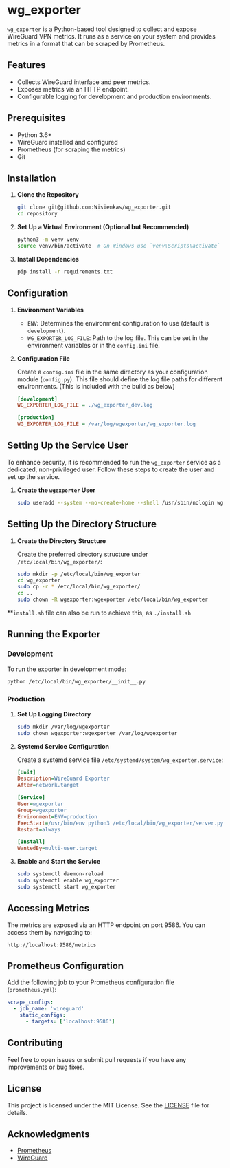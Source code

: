 # wg_exporter

`wg_exporter` is a Python-based tool designed to collect and expose WireGuard VPN metrics. It runs as a service on your system and provides metrics in a format that can be scraped by Prometheus.

## Features

- Collects WireGuard interface and peer metrics.
- Exposes metrics via an HTTP endpoint.
- Configurable logging for development and production environments.

## Prerequisites

- Python 3.6+
- WireGuard installed and configured
- Prometheus (for scraping the metrics)
- Git

## Installation

1. **Clone the Repository**

   ```bash
   git clone git@github.com:Wisienkas/wg_exporter.git
   cd repository
   ```

2. **Set Up a Virtual Environment (Optional but Recommended)**

   ```bash
   python3 -m venv venv
   source venv/bin/activate  # On Windows use `venv\Scripts\activate`
   ```

3. **Install Dependencies**

   ```bash
   pip install -r requirements.txt
   ```

## Configuration

1. **Environment Variables**

   - `ENV`: Determines the environment configuration to use (default is `development`).
   - `WG_EXPORTER_LOG_FILE`: Path to the log file. This can be set in the environment variables or in the `config.ini` file.

2. **Configuration File**

   Create a `config.ini` file in the same directory as your configuration module (`config.py`). This file should define the log file paths for different environments.
   (This is included with the build as below)

   ```ini
   [development]
   WG_EXPORTER_LOG_FILE = ./wg_exporter_dev.log

   [production]
   WG_EXPORTER_LOG_FILE = /var/log/wgexporter/wg_exporter.log


## Setting Up the Service User

To enhance security, it is recommended to run the `wg_exporter` service as a dedicated, non-privileged user. Follow these steps to create the user and set up the service.

1. **Create the `wgexporter` User**

   ```bash
   sudo useradd --system --no-create-home --shell /usr/sbin/nologin wgexporter
   ```

## Setting Up the Directory Structure

1. **Create the Directory Structure**

   Create the preferred directory structure under `/etc/local/bin/wg_exporter/`:

   ```bash
   sudo mkdir -p /etc/local/bin/wg_exporter
   cd wg_exporter
   sudo cp -r * /etc/local/bin/wg_exporter/
   cd ..
   sudo chown -R wgexporter:wgexporter /etc/local/bin/wg_exporter
   ```

**`install.sh` file can also be run to achieve this, as `./install.sh`

## Running the Exporter

### Development

To run the exporter in development mode:

```bash
python /etc/local/bin/wg_exporter/__init__.py
```

### Production

1. **Set Up Logging Directory**

   ```bash
   sudo mkdir /var/log/wgexporter
   sudo chown wgexporter:wgexporter /var/log/wgexporter
   ```

2. **Systemd Service Configuration**

   Create a systemd service file `/etc/systemd/system/wg_exporter.service`:

   ```ini
   [Unit]
   Description=WireGuard Exporter
   After=network.target
   
   [Service]
   User=wgexporter
   Group=wgexporter
   Environment=ENV=production
   ExecStart=/usr/bin/env python3 /etc/local/bin/wg_exporter/server.py
   Restart=always
   
   [Install]
   WantedBy=multi-user.target
   ```

3. **Enable and Start the Service**

   ```bash
   sudo systemctl daemon-reload
   sudo systemctl enable wg_exporter
   sudo systemctl start wg_exporter
   ```

## Accessing Metrics

The metrics are exposed via an HTTP endpoint on port 9586. You can access them by navigating to:

```plaintext
http://localhost:9586/metrics
```

## Prometheus Configuration

Add the following job to your Prometheus configuration file (`prometheus.yml`):

```yaml
scrape_configs:
  - job_name: 'wireguard'
    static_configs:
      - targets: ['localhost:9586']
```

## Contributing

Feel free to open issues or submit pull requests if you have any improvements or bug fixes.

## License

This project is licensed under the MIT License. See the [LICENSE](LICENSE) file for details.

## Acknowledgments

- [Prometheus](https://prometheus.io/)
- [WireGuard](https://www.wireguard.com/)